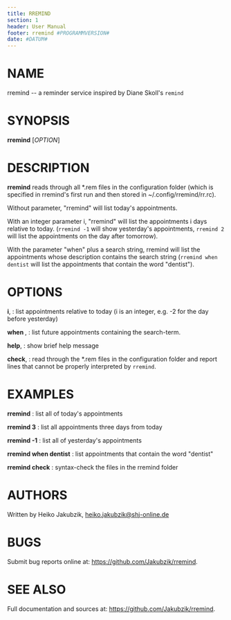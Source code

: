 ```yaml
---
title: RREMIND
section: 1
header: User Manual
footer: rremind #PROGRAMMVERSION#
date: #DATUM#
---
```

# NAME

rremind -- a reminder service inspired by Diane Skoll's `remind`

# SYNOPSIS

**rremind** [*OPTION*]

# DESCRIPTION

**rremind** reads through all *.rem files in the configuration folder (which is specified in rremind's first run and then stored in ~/.config/rremind/rr.rc).

Without parameter, "rremind" will list today's appointments.

With an integer parameter i, "rremind" will list the appointments i days relative to today. (`rremind -1` will show yesterday's appointments, `rremind 2` will list the appointments on the day after tomorrow).

With the parameter "when" plus a search string, rremind will list the appointments whose description contains the search string (`rremind when dentist` will list the appointments that contain the word "dentist").

# OPTIONS

**i**, 
: list appointments relative to today (i is an integer, e.g. -2 for the day before yesterday)

**when <searchterm>**,
: list future appointments containing the search-term.

**help**,
: show brief help message

**check**,
: read through the *.rem files in the configuration folder and report lines that cannot be properly interpreted by `rremind`.

# EXAMPLES

**rremind**
: list all of today's appointments

**rremind 3**
: list all appointments three days from today

**rremind -1**
: list all of yesterday's appointments

**rremind when dentist**
: list appointments that contain the word "dentist"

**rremind check**
: syntax-check the files in the rremind folder

# AUTHORS

Written by Heiko Jakubzik, <heiko.jakubzik@shj-online.de>

# BUGS

Submit bug reports online at: <https://github.com/Jakubzik/rremind>.

# SEE ALSO

Full documentation and sources at: <https://github.com/Jakubzik/rremind>.
